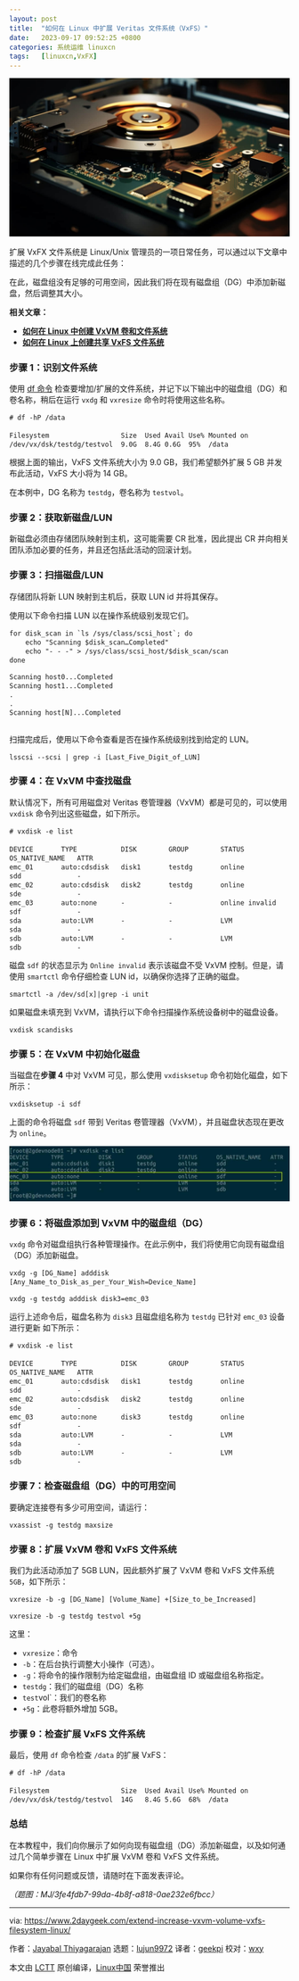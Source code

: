 ```yaml
---
layout: post
title:	"如何在 Linux 中扩展 Veritas 文件系统（VxFS）"
date:	2023-09-17 09:52:25 +0800 
categories:	系统运维 linuxcn 
tags:	[linuxcn,VxFX]
---
```



![](/Asserts/Images/album/202309/17/095154jxqizcscc3xjuzrl.jpg)


扩展 VxFX 文件系统是 Linux/Unix 管理员的一项日常任务，可以通过以下文章中描述的几个步骤在线完成此任务：


在此，磁盘组没有足够的可用空间，因此我们将在现有磁盘组（DG）中添加新磁盘，然后调整其大小。


**相关文章：**


* **[如何在 Linux 中创建 VxVM 卷和文件系统](https://www.2daygeek.com/create-vxvm-volume-vxfs-filesystem-linux/)**
* **[如何在 Linux 上创建共享 VxFS 文件系统](https://www.2daygeek.com/create-veritas-shared-vxfs-file-system-linux/)**


### 步骤 1：识别文件系统


使用 [df 命令](https://www.2daygeek.com/linux-check-disk-space-usage-df-command/) 检查要增加/扩展的文件系统，并记下以下输出中的磁盘组（DG）和卷名称，稍后在运行 `vxdg` 和 `vxresize` 命令时将使用这些名称。



```
# df -hP /data

Filesystem                  Size  Used Avail Use% Mounted on
/dev/vx/dsk/testdg/testvol  9.0G  8.4G 0.6G  95%  /data

```

根据上面的输出，VxFS 文件系统大小为 9.0 GB，我们希望额外扩展 5 GB 并发布此活动，VxFS 大小将为 14 GB。


在本例中，DG 名称为 `testdg`，卷名称为 `testvol`。


### 步骤 2：获取新磁盘/LUN


新磁盘必须由存储团队映射到主机，这可能需要 CR 批准，因此提出 CR 并向相关团队添加必要的任务，并且还包括此活动的回滚计划。


### 步骤 3：扫描磁盘/LUN


存储团队将新 LUN 映射到主机后，获取 LUN id 并将其保存。


使用以下命令扫描 LUN 以在操作系统级别发现它们。



```
for disk_scan in `ls /sys/class/scsi_host`; do 
    echo "Scanning $disk_scan…Completed"
    echo "- - -" > /sys/class/scsi_host/$disk_scan/scan
done

```


```
Scanning host0...Completed
Scanning host1...Completed
.
.
Scanning host[N]...Completed


```

扫描完成后，使用以下命令查看是否在操作系统级别找到给定的 LUN。



```
lsscsi --scsi | grep -i [Last_Five_Digit_of_LUN]

```

### 步骤 4：在 VxVM 中查找磁盘


默认情况下，所有可用磁盘对 Veritas 卷管理器（VxVM）都是可见的，可以使用 `vxdisk` 命令列出这些磁盘，如下所示。



```
# vxdisk -e list

DEVICE       TYPE           DISK        GROUP        STATUS               OS_NATIVE_NAME   ATTR
emc_01       auto:cdsdisk   disk1       testdg       online               sdd              -
emc_02       auto:cdsdisk   disk2       testdg       online               sde              -
emc_03       auto:none      -           -            online invalid       sdf              -
sda          auto:LVM       -           -            LVM                  sda              -
sdb          auto:LVM       -           -            LVM                  sdb              -

```

磁盘 `sdf` 的状态显示为 `Online invalid` 表示该磁盘不受 VxVM 控制。但是，请使用 `smartctl` 命令仔细检查 LUN id，以确保你选择了正确的磁盘。



```
smartctl -a /dev/sd[x]|grep -i unit

```

如果磁盘未填充到 VxVM，请执行以下命令扫描操作系统设备树中的磁盘设备。



```
vxdisk scandisks

```

### 步骤 5：在 VxVM 中初始化磁盘


当磁盘在**步骤 4** 中对 VxVM 可见，那么使用 `vxdisksetup` 命令初始化磁盘，如下所示：



```
vxdisksetup -i sdf

```

上面的命令将磁盘 `sdf` 带到 Veritas 卷管理器（VxVM），并且磁盘状态现在更改为 `online`。


![](/Asserts/Images/album/202309/17/095225ffh9ss4encczrejz.jpg)


### 步骤 6：将磁盘添加到 VxVM 中的磁盘组（DG）


`vxdg` 命令对磁盘组执行各种管理操作。在此示例中，我们将使用它向现有磁盘组（DG）添加新磁盘。



```
vxdg -g [DG_Name] adddisk [Any_Name_to_Disk_as_per_Your_Wish=Device_Name]

```


```
vxdg -g testdg adddisk disk3=emc_03

```

运行上述命令后，磁盘名称为 `disk3` 且磁盘组名称为 `testdg` 已针对 `emc_03` 设备进行更新 如下所示：



```
# vxdisk -e list

DEVICE       TYPE           DISK        GROUP        STATUS               OS_NATIVE_NAME   ATTR
emc_01       auto:cdsdisk   disk1       testdg       online               sdd              -
emc_02       auto:cdsdisk   disk2       testdg       online               sde              -
emc_03       auto:none      disk3       testdg       online               sdf              -
sda          auto:LVM       -           -            LVM                  sda              -
sdb          auto:LVM       -           -            LVM                  sdb              -

```

### 步骤 7：检查磁盘组（DG）中的可用空间


要确定连接卷有多少可用空间，请运行：



```
vxassist -g testdg maxsize

```

### 步骤 8：扩展 VxVM 卷和 VxFS 文件系统


我们为此活动添加了 5GB LUN，因此额外扩展了 VxVM 卷和 VxFS 文件系统 `5GB`，如下所示：



```
vxresize -b -g [DG_Name] [Volume_Name] +[Size_to_be_Increased]

```


```
vxresize -b -g testdg testvol +5g

```

这里：


* `vxresize`：命令
* `-b`：在后台执行调整大小操作（可选）。
* `-g`：将命令的操作限制为给定磁盘组，由磁盘组 ID 或磁盘组名称指定。
* `testdg`：我们的磁盘组（DG）名称
* `test`vol`：我们的卷名称
* `+5g`：此卷将额外增加 5GB。


### 步骤 9：检查扩展 VxFS 文件系统


最后，使用 `df` 命令检查 `/data` 的扩展 VxFS：



```
# df -hP /data

Filesystem                  Size  Used Avail Use% Mounted on
/dev/vx/dsk/testdg/testvol  14G   8.4G 5.6G  68%  /data

```

### 总结


在本教程中，我们向你展示了如何向现有磁盘组（DG）添加新磁盘，以及如何通过几个简单步骤在 Linux 中扩展 VxVM 卷和 VxFS 文件系统。


如果你有任何问题或反馈，请随时在下面发表评论。


*（题图：MJ/3fe4fdb7-99da-4b8f-a818-0ae232e6fbcc）*




---


via: <https://www.2daygeek.com/extend-increase-vxvm-volume-vxfs-filesystem-linux/>


作者：[Jayabal Thiyagarajan](https://www.2daygeek.com/author/jayabal/) 选题：[lujun9972](https://github.com/lujun9972) 译者：[geekpi](https://github.com/geekpi) 校对：[wxy](https://github.com/wxy)


本文由 [LCTT](https://github.com/LCTT/TranslateProject) 原创编译，[Linux中国](https://linux.cn/) 荣誉推出
